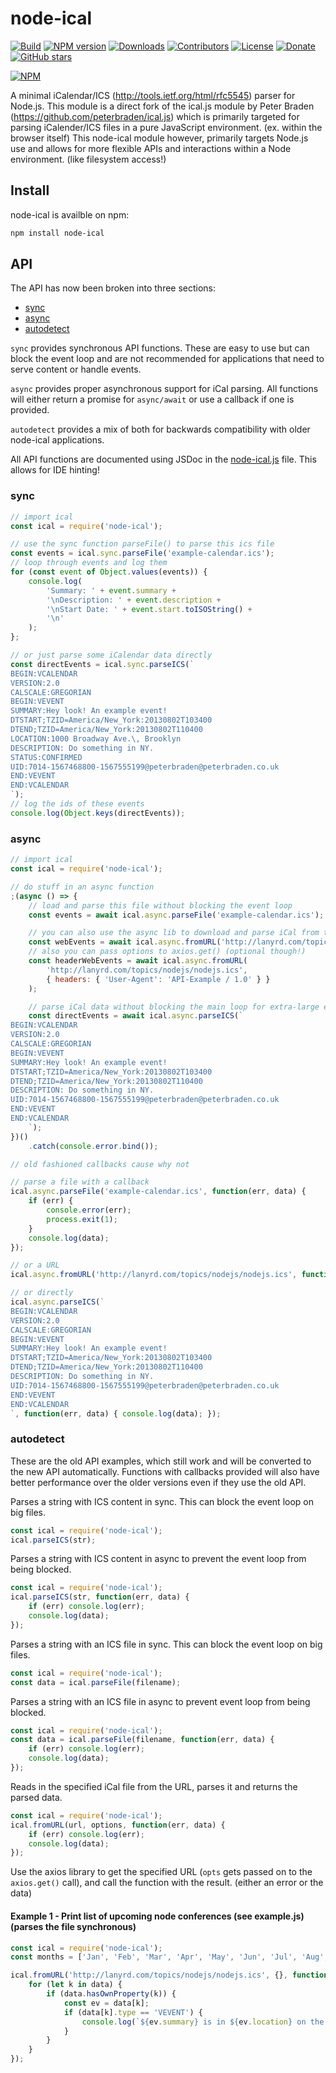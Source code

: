 # node-ical
[![Build](https://github.com/jens-maus/node-ical/workflows/CI/badge.svg)](https://github.com/jens-maus/node-ical/actions)
[![NPM version](https://img.shields.io/npm/v/node-ical.svg)](https://www.npmjs.com/package/node-ical)
[![Downloads](https://img.shields.io/npm/dm/node-ical.svg)](https://www.npmjs.com/package/node-ical)
[![Contributors](https://img.shields.io/github/contributors/jens-maus/node-ical.svg)](https://github.com/jens-maus/node-ical/graphs/contributors)
[![License](https://img.shields.io/github/license/jens-maus/node-ical.svg)](https://github.com/jens-maus/node-ical/blob/master/LICENSE)
[![Donate](https://img.shields.io/badge/donate-PayPal-green.svg)](https://www.paypal.com/cgi-bin/webscr?cmd=_s-xclick&hosted_button_id=RAQSDY9YNZVCL)
[![GitHub stars](https://img.shields.io/github/stars/jens-maus/node-ical.svg?style=social&label=Star)](https://github.com/jens-maus/node-ical/stargazers/)

[![NPM](https://nodei.co/npm/node-ical.png?downloads=true)](https://nodei.co/npm/node-ical/)

A minimal iCalendar/ICS (http://tools.ietf.org/html/rfc5545) parser for Node.js. This module is a direct fork
of the ical.js module by Peter Braden (https://github.com/peterbraden/ical.js) which is primarily targeted
for parsing iCalender/ICS files in a pure JavaScript environment. (ex. within the browser itself) This node-ical
module however, primarily targets Node.js use and allows for more flexible APIs and interactions within a Node environment. (like filesystem access!)

## Install
node-ical is availble on npm:
```sh
npm install node-ical
```

## API
The API has now been broken into three sections:
 - [sync](#sync)
 - [async](#async)
 - [autodetect](#autodetect)

`sync` provides synchronous API functions.
These are easy to use but can block the event loop and are not recommended for applications that need to serve content or handle events.

`async` provides proper asynchronous support for iCal parsing.
All functions will either return a promise for `async/await` or use a callback if one is provided.

`autodetect` provides a mix of both for backwards compatibility with older node-ical applications.

All API functions are documented using JSDoc in the [node-ical.js](node-ical.js) file.
This allows for IDE hinting!

### sync
```javascript
// import ical
const ical = require('node-ical');

// use the sync function parseFile() to parse this ics file
const events = ical.sync.parseFile('example-calendar.ics');
// loop through events and log them
for (const event of Object.values(events)) {
    console.log(
        'Summary: ' + event.summary +
        '\nDescription: ' + event.description +
        '\nStart Date: ' + event.start.toISOString() +
        '\n'
    );
};

// or just parse some iCalendar data directly
const directEvents = ical.sync.parseICS(`
BEGIN:VCALENDAR
VERSION:2.0
CALSCALE:GREGORIAN
BEGIN:VEVENT
SUMMARY:Hey look! An example event!
DTSTART;TZID=America/New_York:20130802T103400
DTEND;TZID=America/New_York:20130802T110400
LOCATION:1000 Broadway Ave.\, Brooklyn
DESCRIPTION: Do something in NY.
STATUS:CONFIRMED
UID:7014-1567468800-1567555199@peterbraden@peterbraden.co.uk
END:VEVENT
END:VCALENDAR
`);
// log the ids of these events
console.log(Object.keys(directEvents));
```

### async
```javascript
// import ical
const ical = require('node-ical');

// do stuff in an async function
;(async () => {
    // load and parse this file without blocking the event loop
    const events = await ical.async.parseFile('example-calendar.ics');

    // you can also use the async lib to download and parse iCal from the web
    const webEvents = await ical.async.fromURL('http://lanyrd.com/topics/nodejs/nodejs.ics');
    // also you can pass options to axios.get() (optional though!)
    const headerWebEvents = await ical.async.fromURL(
        'http://lanyrd.com/topics/nodejs/nodejs.ics',
        { headers: { 'User-Agent': 'API-Example / 1.0' } }
    );

    // parse iCal data without blocking the main loop for extra-large events
    const directEvents = await ical.async.parseICS(`
BEGIN:VCALENDAR
VERSION:2.0
CALSCALE:GREGORIAN
BEGIN:VEVENT
SUMMARY:Hey look! An example event!
DTSTART;TZID=America/New_York:20130802T103400
DTEND;TZID=America/New_York:20130802T110400
DESCRIPTION: Do something in NY.
UID:7014-1567468800-1567555199@peterbraden@peterbraden.co.uk
END:VEVENT
END:VCALENDAR
    `);
})()
    .catch(console.error.bind());

// old fashioned callbacks cause why not

// parse a file with a callback
ical.async.parseFile('example-calendar.ics', function(err, data) {
    if (err) {
        console.error(err);
        process.exit(1);
    }
    console.log(data);
});

// or a URL
ical.async.fromURL('http://lanyrd.com/topics/nodejs/nodejs.ics', function(err, data) { console.log(data); });

// or directly
ical.async.parseICS(`
BEGIN:VCALENDAR
VERSION:2.0
CALSCALE:GREGORIAN
BEGIN:VEVENT
SUMMARY:Hey look! An example event!
DTSTART;TZID=America/New_York:20130802T103400
DTEND;TZID=America/New_York:20130802T110400
DESCRIPTION: Do something in NY.
UID:7014-1567468800-1567555199@peterbraden@peterbraden.co.uk
END:VEVENT
END:VCALENDAR
`, function(err, data) { console.log(data); });
```

### autodetect
These are the old API examples, which still work and will be converted to the new API automatically.
Functions with callbacks provided will also have better performance over the older versions even if they use the old API.

Parses a string with ICS content in sync. This can block the event loop on big files.
```javascript
const ical = require('node-ical');
ical.parseICS(str);
```

Parses a string with ICS content in async to prevent the event loop from being blocked.
```javascript
const ical = require('node-ical');
ical.parseICS(str, function(err, data) {
    if (err) console.log(err);
    console.log(data);
});
```

Parses a string with an ICS file in sync. This can block the event loop on big files.
```javascript
const ical = require('node-ical');
const data = ical.parseFile(filename);
```

Parses a string with an ICS file in async to prevent event loop from being blocked.
```javascript
const ical = require('node-ical');
const data = ical.parseFile(filename, function(err, data) {
    if (err) console.log(err);
    console.log(data);
});
```

Reads in the specified iCal file from the URL, parses it and returns the parsed data.
```javascript
const ical = require('node-ical');
ical.fromURL(url, options, function(err, data) {
    if (err) console.log(err);
    console.log(data);
});
```

Use the axios library to get the specified URL (```opts``` gets passed on to the ```axios.get()``` call), and call the function with the result. (either an error or the data)

#### Example 1 - Print list of upcoming node conferences (see example.js) (parses the file synchronous)
```javascript
const ical = require('node-ical');
const months = ['Jan', 'Feb', 'Mar', 'Apr', 'May', 'Jun', 'Jul', 'Aug', 'Sep', 'Oct', 'Nov', 'Dec'];

ical.fromURL('http://lanyrd.com/topics/nodejs/nodejs.ics', {}, function (err, data) {
    for (let k in data) {
        if (data.hasOwnProperty(k)) {
            const ev = data[k];
            if (data[k].type == 'VEVENT') {
                console.log(`${ev.summary} is in ${ev.location} on the ${ev.start.getDate()} of ${months[ev.start.getMonth()]} at ${ev.start.toLocaleTimeString('en-GB')}`);
            }
        }
    }
});
```
